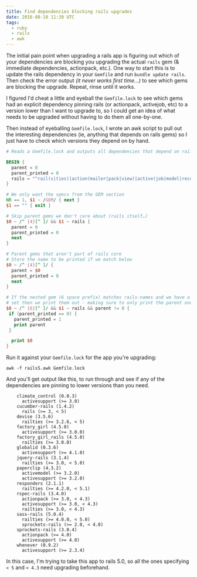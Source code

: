 ```yaml
---
title: Find dependencies blocking rails upgrades
date: 2016-08-10 11:39 UTC
tags:
  - ruby
  - rails
  - awk
---
```


The initial pain point when upgrading a rails app is figuring out which of your dependencies are blocking you upgrading the actual `rails` gem (& immediate dependencies, actionpack, etc.). One way to start this is to update the rails dependency in your `Gemfile` and run `bundle update rails`. Then check the error output _(it never works first time…)_ to see which gems are blocking the upgrade. Repeat, rinse until it works.

I figured I'd cheat a little and eyeball the `Gemfile.lock` to see which gems had an explicit dependency pinning rails (or actionpack, activejob, etc) to a version lower than I want to upgrade to, so I could get an idea of what needs to be upgraded without having to do them all one-by-one.

Then instead of eyeballing `Gemfile.lock`, I wrote an awk script to pull out the interesting dependencies (ie, anything that depends on rails gems) so I just have to check which versions they depend on by hand.

```awk
# Reads a Gemfile.lock and outputs all dependencies that depend on rails

BEGIN {
  parent = 0
  parent_printed = 0
  rails = "^rail(s|ties)|action(mailer|pack|view)|active(job|model|record|support)$"
}

# We only want the specs from the GEM section
NR == 1, $1 ~ /GEM/ { next }
$1 == "" { exit }

# Skip parent gems we don't care about (rails itself…)
$0 ~ /^ {4}[^ ]/ && $1 ~ rails {
  parent = 0
  parent_printed = 0
  next
}

# Parent gems that aren't part of rails core
# Store the name to be printed if we match below
$0 ~ /^ {4}[^ ]/ {
  parent = $0
  parent_printed = 0
  next
}

# If the nested gem (6 space prefix) matches rails-names and we have a parent value
# set then we print them out - making sure to only print the parent once
$0 ~ /^ {6}[^ ]/ && $1 ~ rails && parent != 0 {
 if (parent_printed == 0) {
   parent_printed = 1
   print parent
 }

  print $0
}
```

Run it against your `Gemfile.lock` for the app you're upgrading:

```shell
awk -f rails5.awk Gemfile.lock
```

And you'll get output like this, to run through and see if any of the dependencies are pinning to lower versions than you need.

```
    climate_control (0.0.3)
      activesupport (>= 3.0)
    cucumber-rails (1.4.2)
      rails (>= 3, < 5)
    devise (3.5.6)
      railties (>= 3.2.6, < 5)
    factory_girl (4.5.0)
      activesupport (>= 3.0.0)
    factory_girl_rails (4.5.0)
      railties (>= 3.0.0)
    globalid (0.3.6)
      activesupport (>= 4.1.0)
    jquery-rails (3.1.4)
      railties (>= 3.0, < 5.0)
    paperclip (4.3.2)
      activemodel (>= 3.2.0)
      activesupport (>= 3.2.0)
    responders (2.1.1)
      railties (>= 4.2.0, < 5.1)
    rspec-rails (3.4.0)
      actionpack (>= 3.0, < 4.3)
      activesupport (>= 3.0, < 4.3)
      railties (>= 3.0, < 4.3)
    sass-rails (5.0.4)
      railties (>= 4.0.0, < 5.0)
      sprockets-rails (>= 2.0, < 4.0)
    sprockets-rails (3.0.4)
      actionpack (>= 4.0)
      activesupport (>= 4.0)
    whenever (0.9.2)
      activesupport (>= 2.3.4)
```

In this case, I'm trying to take this app to rails 5.0, so all the ones specifying `< 5` and `< 4.3` need upgrading beforehand.
